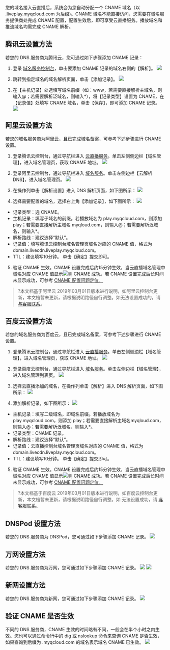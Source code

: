您的域名接入云直播后，系统会为您自动分配一个 CNAME 域名（以 .liveplay.myqcloud.com 为后缀)。CNAME 域名不能直接访问，您需要在域名服务提供商处完成 CNAME 配置，配置生效后，即可享受云直播服务。播放域名和推流域名均需完成 CNAME 解析。

## 腾讯云设置方法
若您的 DNS 服务商为腾讯云，您可通过如下步骤添加 CNAME 记录：
1. 登录 [域名服务控制台](https://console.cloud.tencent.com/domain)，单击要添加 CNAME 记录的域名右侧的【解析】。
![](https://main.qcloudimg.com/raw/418d01dad6a985c9f43995aafe48c95b.png)

2. 跳转到指定域名的域名解析页面，单击【添加记录】。
![](https://main.qcloudimg.com/raw/d0448ff0f3a6c74706e5e70dd8a52f53.png)
3. 在【主机记录】处选填写域名前缀（如：www，若需要直接解析主域名，则输入@；若需要解析泛域名，则输入\*），将【记录类型】设置为 CNAME，在【记录值】处填写 CNAME 域名，单击【保存】，即可添加 CNAME 记录。
![](https://main.qcloudimg.com/raw/b734c87a34556a2be4bf3144d1549a50.png)

## 阿里云设置方法
若您的域名服务商为阿里云，且已完成域名备案，可参考下述步骤进行 CNAME 设置。
1. 登录腾讯云控制台，通过导航栏进入 [云直播服务](https://console.cloud.tencent.com/live)。单击左侧侧边栏【域名管理】，进入域名管理页，获取 CNAME 地址。
![](https://main.qcloudimg.com/raw/2fe116b9f76a910c84f162f9e80baf04.png)

2. 登录阿里云控制台，通过导航栏进入 [域名服务](https://dns.console.aliyun.com/#/dns/domainList)。单击左侧边栏【云解析 DNS】，进入域名管理页。
![](https://main.qcloudimg.com/raw/bd8dd79b92fd4e1200f76df1366dc47e.png)

3. 在操作列单击【解析设置】进入 DNS 解析页面，如下图所示：
![](https://main.qcloudimg.com/raw/af1df31710fa114949efdc334678308f.png)

4. 选择需要配置的域名，选择右上角【添加记录】，如下图所示：
![](https://main.qcloudimg.com/raw/2f3b789874c7c7968679e6282c14f260.png)

 - 记录类型：选 CNAME。
 - 主机记录：填写子域名的前缀。若播放域名为 play.myqcloud.com，则添加 play；若需要直接解析主域名 myqloud.com，则输入@；若需要解析泛域名，则输入\*。
 - 解析路线：建议选择“默认”。
 - 记录值：填写腾讯云控制台域名管理页域名对应的 CNAME 值，格式为 domain.livecdn.liveplay.myqcloud.com。
 - TTL：建议填写10分钟。
单击【确定】提交即可。

5. 验证 CNAME 生效。CNAME 设置完成后约15分钟生效，当云直播域名管理中域名对应 CNAME 值显示<img src="https://main.qcloudimg.com/raw/8283d3a1d6e6993df5b81f5034b3bbb9.png"  style="margin:0;">则 CNAME 成功。若 CNAME 设置完成后长时间未显示成功，可参考 [CNAME 配置问题定位。](https://cloud.tencent.com/document/product/267/30010#.E9.85.8D.E7.BD.AE.E5.AE.8C.E6.88.90-cname-.E5.90.8E.EF.BC.8C.E4.BE.9D.E6.97.A7.E6.98.BE.E7.A4.BA-cname-.E6.9C.AA.E9.85.8D.E7.BD.AE.E6.98.AF.E4.BB.80.E4.B9.88.E5.8E.9F.E5.9B.A0.EF.BC.9F)

>?本文档基于阿里云 2019年03月01日版本进行说明，如阿里云控制台更新，本文档暂未更新，请根据说明路径自行调整。如无法设置成功的，请 [与客服联系](https://cloud.tencent.com/about/connect)。

## 百度云设置方法
若您的域名服务商为百度云，且已完成域名备案，可参考下述步骤进行 CNAME 设置。
1. 登录腾讯云控制台，通过导航栏进入 [云直播服务](https://console.cloud.tencent.com/live)。单击左侧侧边栏【域名管理】，进入域名管理页，获取 CNAME 地址。
![](https://main.qcloudimg.com/raw/d5e022e12c9904cb482fb469dd73510b.png)

2. 登录百度云控制台，通过导航栏进入 [域名服务](https://console.bce.baidu.com/bcd/?_=1550137564099#/bcd/manage/list)。单击左侧边栏【域名管理】，进入域名管理列表页。
![](https://main.qcloudimg.com/raw/3e992eb24f22f68f36cb987813a1b6cd.png)

3. 选择云直播添加的域名，在操作列单击【解析】进入 DNS 解析页面，如下图所示：
![](https://main.qcloudimg.com/raw/f139c87b258c48981075de341c92e603.png)

4. 添加解析记录，如下图所示：
![](https://main.qcloudimg.com/raw/7ed00d812a79bb472c6d5395ea5c8783.png)
 - 主机记录：填写二级域名，即域名前缀。若播放域名为 play.myqcloud.com，则添加 play；若需要直接解析主域名myqloud.com，则输入@；若需要解析泛域名，则输入\*。
 - 记录类型：CNAME 记录。
 - 解析路线：建议选择“默认”。
 - 记录值：云直播控制台域名管理页域名对应的 CNAME 值，格式为 domain.livecdn.liveplay.myqcloud.com。
 - TTL：建议填写10分钟。
单击【确定】提交即可。

5. 验证 CNAME 生效。CNAME 设置完成后约15分钟生效，当云直播域名管理中域名对应 CNAME 值显示<img src="https://main.qcloudimg.com/raw/8283d3a1d6e6993df5b81f5034b3bbb9.png"  style="margin:0;">则 CNAME 成功。若 CNAME 设置完成后长时间未显示成功，可参考 [CNAME 配置问题定位。](https://cloud.tencent.com/document/product/267/30010#.E9.85.8D.E7.BD.AE.E5.AE.8C.E6.88.90-cname-.E5.90.8E.EF.BC.8C.E4.BE.9D.E6.97.A7.E6.98.BE.E7.A4.BA-cname-.E6.9C.AA.E9.85.8D.E7.BD.AE.E6.98.AF.E4.BB.80.E4.B9.88.E5.8E.9F.E5.9B.A0.EF.BC.9F)

>?本文档基于百度云 2019年03月01日版本进行说明，如百度云控制台更新，本文档暂未更新，请根据说明路径自行调整。如 无法设置成功，请 [与客服联系](https://cloud.tencent.com/about/connect)。

## DNSPod 设置方法
若您的 DNS 服务商为 DNSPod，您可通过如下步骤添加 CNAME 记录。
![](https://main.qcloudimg.com/raw/c78f494c6b550562ddb49a255f1caf0d.png)

## 万网设置方法
若您的 DNS 服务商为万网，您可通过如下步骤添加 CNAME 记录。
![](https://main.qcloudimg.com/raw/2d5e7afc347f2dd549c2e83c5e2c3f46.png)
![](https://main.qcloudimg.com/raw/0640d16350ad8d8e54ff5d8cf2230c8b.png)



## 新网设置方法
若您的 DNS 服务商为新网，您可通过如下步骤添加 CNAME 记录。
![](https://main.qcloudimg.com/raw/656a08fdc068ef7189a8aee89521fb85.png)


## 验证 CNAME 是否生效
不同的 DNS 服务商，CNAME 生效的时间略有不同，一般会在半个小时之内生效。您也可以通过命令行中的 dig 或 nslookup 命令来查询 CNAME 是否生效，如果查询到后缀为 .myqcloud.com 的域名表示域名 CNAME 已生效。
![](https://main.qcloudimg.com/raw/765fe7372475a9c8902f9f13b4d458e4.png)
